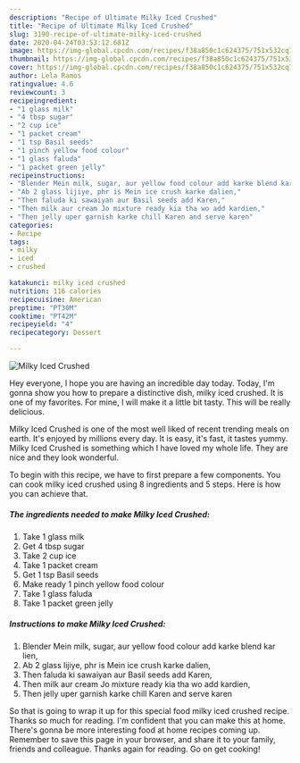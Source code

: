 ```yaml
---
description: "Recipe of Ultimate Milky Iced Crushed"
title: "Recipe of Ultimate Milky Iced Crushed"
slug: 3190-recipe-of-ultimate-milky-iced-crushed
date: 2020-04-24T03:53:12.681Z
image: https://img-global.cpcdn.com/recipes/f38a850c1c624375/751x532cq70/milky-iced-crushed-recipe-main-photo.jpg
thumbnail: https://img-global.cpcdn.com/recipes/f38a850c1c624375/751x532cq70/milky-iced-crushed-recipe-main-photo.jpg
cover: https://img-global.cpcdn.com/recipes/f38a850c1c624375/751x532cq70/milky-iced-crushed-recipe-main-photo.jpg
author: Lela Ramos
ratingvalue: 4.6
reviewcount: 3
recipeingredient:
- "1 glass milk"
- "4 tbsp sugar"
- "2 cup ice"
- "1 packet cream"
- "1 tsp Basil seeds"
- "1 pinch yellow food colour"
- "1 glass faluda"
- "1 packet green jelly"
recipeinstructions:
- "Blender Mein milk, sugar, aur yellow food colour add karke blend kar lien,"
- "Ab 2 glass lijiye, phr is Mein ice crush karke dalien,"
- "Then faluda ki sawaiyan aur Basil seeds add Karen,"
- "Then milk aur cream Jo mixture ready kia tha wo add kardien,"
- "Then jelly uper garnish karke chill Karen and serve karen"
categories:
- Recipe
tags:
- milky
- iced
- crushed

katakunci: milky iced crushed 
nutrition: 116 calories
recipecuisine: American
preptime: "PT30M"
cooktime: "PT42M"
recipeyield: "4"
recipecategory: Dessert

---
```



![Milky Iced Crushed](https://img-global.cpcdn.com/recipes/f38a850c1c624375/751x532cq70/milky-iced-crushed-recipe-main-photo.jpg)

Hey everyone, I hope you are having an incredible day today. Today, I'm gonna show you how to prepare a distinctive dish, milky iced crushed. It is one of my favorites. For mine, I will make it a little bit tasty. This will be really delicious.



Milky Iced Crushed is one of the most well liked of recent trending meals on earth. It's enjoyed by millions every day. It is easy, it's fast, it tastes yummy. Milky Iced Crushed is something which I have loved my whole life. They are nice and they look wonderful.


To begin with this recipe, we have to first prepare a few components. You can cook milky iced crushed using 8 ingredients and 5 steps. Here is how you can achieve that.

<!--inarticleads1-->

##### The ingredients needed to make Milky Iced Crushed:

1. Take 1 glass milk
1. Get 4 tbsp sugar
1. Take 2 cup ice
1. Take 1 packet cream
1. Get 1 tsp Basil seeds
1. Make ready 1 pinch yellow food colour
1. Take 1 glass faluda
1. Take 1 packet green jelly




<!--inarticleads2-->

##### Instructions to make Milky Iced Crushed:

1. Blender Mein milk, sugar, aur yellow food colour add karke blend kar lien,
1. Ab 2 glass lijiye, phr is Mein ice crush karke dalien,
1. Then faluda ki sawaiyan aur Basil seeds add Karen,
1. Then milk aur cream Jo mixture ready kia tha wo add kardien,
1. Then jelly uper garnish karke chill Karen and serve karen




So that is going to wrap it up for this special food milky iced crushed recipe. Thanks so much for reading. I'm confident that you can make this at home. There's gonna be more interesting food at home recipes coming up. Remember to save this page in your browser, and share it to your family, friends and colleague. Thanks again for reading. Go on get cooking!

